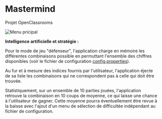 # Mastermind
Projet OpenClassrooms

![Menu pricipal](https://www.hostingpics.net/viewer.php?id=678614Mastermindmenu.png][IMG]https://img15.hostingpics.net/pics/678614Mastermindmenu.png)

**Intelligence artificielle et stratégie :**

Pour le mode de jeu "défenseur", l'application charge en mémoire les différentes combinaisons possible en permuttant l'ensemble des chiffres disponibles (voir le fichier de configuration [config.properties](https://github.com/Kybox/Mastermind/blob/master/src/main/resources/config.properties)).

Au fur et à mesure des indices fournis par l'utilisateur, l'application éjecte de sa liste les combinaisons qui ne correspondent pas à celle qui doit être trouvée.

Statistiquement, sur un ensemble de 10 parties jouées, l'application retrouve la combinaison en 10 coups de moyenne, ce qui laisse une chance à l'utilisateur de gagner. Cette moyenne pourra éventuellement être revue à la baisse avec l'ajout d'un menu de sélection de difficultée indépendant au fichier de configuration.